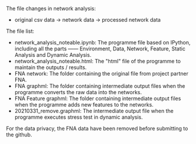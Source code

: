 The file changes in network analysis:
- original csv data -> network data -> processed network data

The file list:
- network_analysis_noteable.ipynb: The programme file based on IPython, including all the parts —— Environment, Data, Network, Feature, Static Analysis and Dynamic Analysis.
- network_analysis_noteable.html: The "html" file of the programme to maintain the outputs / results.
- FNA network: The folder containing the original file from project partner FNA.
- FNA graphml: The folder containing intermediate output files when the programme converts the raw data into the networks.
- FNA Feature graphml: The folder containing intermediate output files when the programme adds new features to the networks.
- 20210331_remove.graphml: The intermediate output file when the programme executes stress test in dynamic analysis.

For the data privacy, the FNA data have been removed before submitting to the github.


